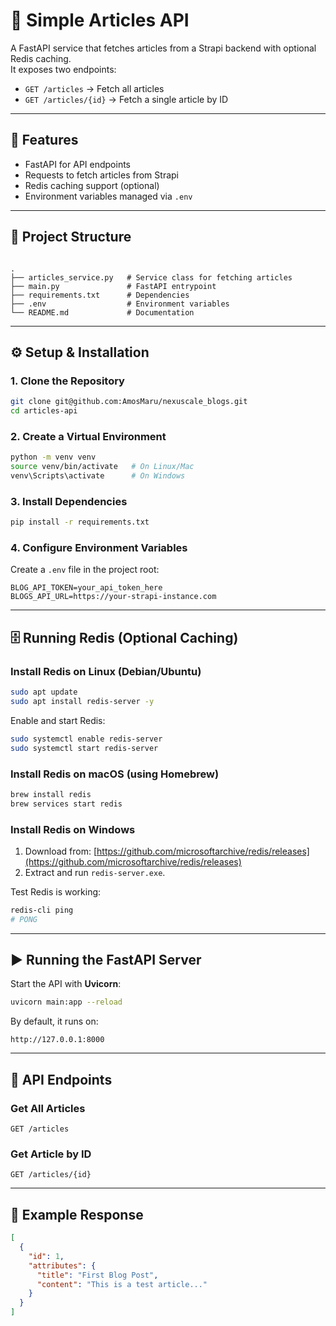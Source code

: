 
# 📰 Simple Articles API

A FastAPI service that fetches articles from a Strapi backend with optional Redis caching.  
It exposes two endpoints:

- `GET /articles` → Fetch all articles  
- `GET /articles/{id}` → Fetch a single article by ID  

---

## 🚀 Features
- FastAPI for API endpoints
- Requests to fetch articles from Strapi
- Redis caching support (optional)
- Environment variables managed via `.env`

---

## 📂 Project Structure
```

.
├── articles_service.py   # Service class for fetching articles
├── main.py               # FastAPI entrypoint
├── requirements.txt      # Dependencies
├── .env                  # Environment variables
└── README.md             # Documentation

````

---

## ⚙️ Setup & Installation

### 1. Clone the Repository
```bash
git clone git@github.com:AmosMaru/nexuscale_blogs.git
cd articles-api
````

### 2. Create a Virtual Environment

```bash
python -m venv venv
source venv/bin/activate   # On Linux/Mac
venv\Scripts\activate      # On Windows
```

### 3. Install Dependencies

```bash
pip install -r requirements.txt
```

### 4. Configure Environment Variables

Create a `.env` file in the project root:

```env
BLOG_API_TOKEN=your_api_token_here
BLOGS_API_URL=https://your-strapi-instance.com
```

---

## 🗄️ Running Redis (Optional Caching)

### Install Redis on Linux (Debian/Ubuntu)

```bash
sudo apt update
sudo apt install redis-server -y
```

Enable and start Redis:

```bash
sudo systemctl enable redis-server
sudo systemctl start redis-server
```

### Install Redis on macOS (using Homebrew)

```bash
brew install redis
brew services start redis
```

### Install Redis on Windows

1. Download from: [https://github.com/microsoftarchive/redis/releases](https://github.com/microsoftarchive/redis/releases)
2. Extract and run `redis-server.exe`.

Test Redis is working:

```bash
redis-cli ping
# PONG
```

---

## ▶️ Running the FastAPI Server

Start the API with **Uvicorn**:

```bash
uvicorn main:app --reload
```

By default, it runs on:

```
http://127.0.0.1:8000
```

---

## 📖 API Endpoints

### Get All Articles

```http
GET /articles
```

### Get Article by ID

```http
GET /articles/{id}
```

---

## 📝 Example Response

```json
[
  {
    "id": 1,
    "attributes": {
      "title": "First Blog Post",
      "content": "This is a test article..."
    }
  }
]
```

